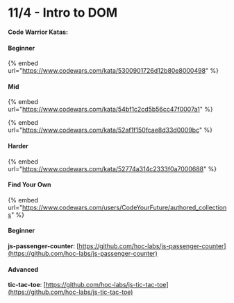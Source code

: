 # 11/4 - Intro to DOM

**Code Warrior Katas:**

#### Beginner

{% embed url="https://www.codewars.com/kata/5300901726d12b80e8000498" %}

#### Mid

{% embed url="https://www.codewars.com/kata/54bf1c2cd5b56cc47f0007a1" %}

{% embed url="https://www.codewars.com/kata/52af1f150fcae8d33d0009bc" %}

#### Harder

{% embed url="https://www.codewars.com/kata/52774a314c2333f0a7000688" %}

#### Find Your Own

{% embed url="https://www.codewars.com/users/CodeYourFuture/authored_collections" %}

#### Beginner

**js-passenger-counter**: [https://github.com/hoc-labs/js-passenger-counter](https://github.com/hoc-labs/js-passenger-counter)

#### Advanced

**tic-tac-toe**: [https://github.com/hoc-labs/js-tic-tac-toe](https://github.com/hoc-labs/js-tic-tac-toe)



